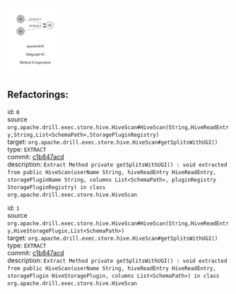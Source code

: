 <img src=subgraph_atomic_2.svg width=25%>

## Refactorings:

id: `0`\
source `org.apache.drill.exec.store.hive.HiveScan#HiveScan(String,HiveReadEntry,String,List<SchemaPath>,StoragePluginRegistry)`\
target: `org.apache.drill.exec.store.hive.HiveScan#getSplitsWithUGI()`\
type: `EXTRACT`\
commit: [c1b847acd](https://github.com/apache/drill/commit/c1b847acdc8cb90a1498b236b3bb5c81ca75c044)\
description: `Extract Method private getSplitsWithUGI() : void extracted from public HiveScan(userName String, hiveReadEntry HiveReadEntry, storagePluginName String, columns List<SchemaPath>, pluginRegistry StoragePluginRegistry) in class org.apache.drill.exec.store.hive.HiveScan`

id: `1`\
source `org.apache.drill.exec.store.hive.HiveScan#HiveScan(String,HiveReadEntry,HiveStoragePlugin,List<SchemaPath>)`\
target: `org.apache.drill.exec.store.hive.HiveScan#getSplitsWithUGI()`\
type: `EXTRACT`\
commit: [c1b847acd](https://github.com/apache/drill/commit/c1b847acdc8cb90a1498b236b3bb5c81ca75c044)\
description: `Extract Method private getSplitsWithUGI() : void extracted from public HiveScan(userName String, hiveReadEntry HiveReadEntry, storagePlugin HiveStoragePlugin, columns List<SchemaPath>) in class org.apache.drill.exec.store.hive.HiveScan`

